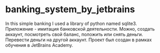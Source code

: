 # banking_system_by_jetbrains
In this simple banking I used a library of python named sqlite3. 
Приложение - имитация банковской деятельности. Можно, создать аккаунт, посмотреть свой баланс, положить или снять деньги. Перевести деньги на другой аккаунт.
Проект был создан в рамках обучения в JetBrains Academy.

